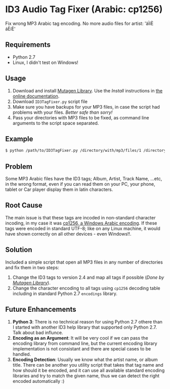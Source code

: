 # ID3 Audio Tag Fixer (Arabic: cp1256)

Fix wrong MP3 Arabic tag encoding. No more audio files for artist: 'äÌíÈ áÈíÈ'
## Requirements
* Python 2.7
* Linux, I didn't test on Windows!

## Usage
1. Download and install [Mutagen Library](https://github.com/quodlibet/mutagen). Use the _Install_ instructions in [the online documentation](https://mutagen.readthedocs.io/en/latest/index.html#installing).
2. Download `ID3TagFixer.py` script file
3. Make sure you have backups for your MP3 files, in case the script had problems with your files. _Better safe than sorry!_
4. Pass your directories with MP3 files to be fixed, as command line arguments to the script space separated.

## Example
```bash
$ python /path/to/ID3TagFixer.py /directory/with/mp3/files/1 /directory/with/mp3/fils/2 ...
```

## Problem
Some MP3 Arabic files have the ID3 tags; Album, Artist, Track Name, ...etc, in the wrong format, even if you can read them on your PC, your phone, tablet or Car player display them in latin characters.

## Root Cause
The main issue is that these tags are incoded in non-standard character incoding, in my case it was [cp1256, a Windows Arabic encoding](http://www.kreativekorp.com/charset/encoding.php?name=CP1256). If these tags were encoded in standard UTF-8; like on any Linux machine, it would have shown correctly on all other devices - even Windows!!.

## Solution
Included a simple script that open all MP3 files in any number of directories and fix them in two steps:

1. Change the ID3 tags to version 2.4 and map all tags if possible (_Done by [Mutagen Library](https://bitbucket.org/lazka/mutagen)_).
2. Change the character encoding to all tags using `cp1256` decoding table including in standard Python 2.7 `encodings` library.

## Future Enhancements
1. __Python 3__: There is no technical reason for using Python 2.7 othere than I started with another ID3 help library that supported only Python 2.7. Talk about bad influnce.
2. __Encoding as an Argument__: It will be very cool if we can pass the encoding library from command line, but the current encoding library implementation is not consistant and there are special cases to be handled.
3. __Encoding Detection__: Usually we know what the artist name, or album title. There can be another you utility script that takes that tag name and how should it be encoded, and it can use all available standard encoding libraries and try to match the given name, thus we can detect the right encoded automatically :)


